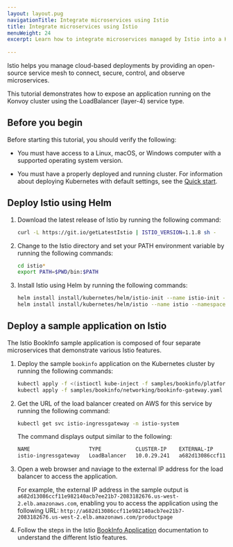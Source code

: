 ```yaml
---
layout: layout.pug
navigationTitle: Integrate microservices using Istio
title: Integrate microservices using Istio
menuWeight: 24
excerpt: Learn how to integrate microservices managed by Istio into a Konvoy cluster
 
---
```


<!-- markdownlint-disable MD004 MD007 MD025 MD030 -->

Istio helps you manage cloud-based deployments by providing an open-source service mesh to connect, secure, control, and observe microservices.

This tutorial demonstrates how to expose an application running on the Konvoy cluster using the LoadBalancer (layer-4) service type.

## Before you begin
Before starting this tutorial, you should verify the following:

- You must have access to a Linux, macOS, or Windows computer with a supported operating system version.

- You must have a properly deployed and running cluster. For information about deploying Kubernetes with default settings, see the [Quick start][quickstart].

## Deploy Istio using Helm

1. Download the latest release of Istio by running the following command:

    ```bash
    curl -L https://git.io/getLatestIstio | ISTIO_VERSION=1.1.8 sh -
    ```

1. Change to the Istio directory and set your PATH environment variable by running the following commands:

    ```bash
    cd istio*
    export PATH=$PWD/bin:$PATH
    ```

1. Install Istio using Helm by running the following commands:

    ```bash
    helm install install/kubernetes/helm/istio-init --name istio-init --namespace istio-system
    helm install install/kubernetes/helm/istio --name istio --namespace istio-system
    ```

## Deploy a sample application on Istio

The Istio BookInfo sample application is composed of four separate microservices that demonstrate various Istio features.

1. Deploy the sample `bookinfo` application on the Kubernetes cluster by running the following commands:

    ```bash
    kubectl apply -f <(istioctl kube-inject -f samples/bookinfo/platform/kube/bookinfo.yaml)
    kubectl apply -f samples/bookinfo/networking/bookinfo-gateway.yaml
    ```

1. Get the URL of the load balancer created on AWS for this service by running the following command:

    ```bash
    kubectl get svc istio-ingressgateway -n istio-system
    ```

    The command displays output similar to the following:

    ```bash
    NAME                   TYPE           CLUSTER-IP    EXTERNAL-IP                                                               PORT(S)                                                                                                                                      AGE
    istio-ingressgateway   LoadBalancer   10.0.29.241   a682d13086ccf11e982140acb7ee21b7-2083182676.us-west-2.elb.amazonaws.com   15020:30380/TCP,80:31380/TCP,443:31390/TCP,31400:31400/TCP,15029:30756/TCP,15030:31420/TCP,15031:31948/TCP,15032:32061/TCP,15443:31232/TCP   110s
    ```

1. Open a web browser and naviage to the external IP address for the load balancer to access the application.

    For example, the external IP address in the sample output is `a682d13086ccf11e982140acb7ee21b7-2083182676.us-west-2.elb.amazonaws.com`, enabling you to access the application using the following URL: `http://a682d13086ccf11e982140acb7ee21b7-2083182676.us-west-2.elb.amazonaws.com/productpage`

1. Follow the steps in the Istio [BookInfo Application][istiobook] documentation to understand the different Istio features.

[istiobook]:https://istio.io/docs/examples/bookinfo/
[quickstart]:../../quick-start/
